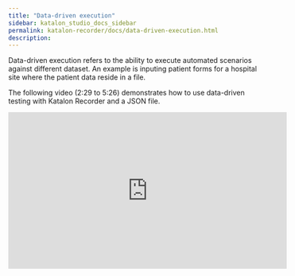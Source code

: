 ```yaml
---
title: "Data-driven execution"
sidebar: katalon_studio_docs_sidebar
permalink: katalon-recorder/docs/data-driven-execution.html
description:
---
```


Data-driven execution refers to the ability to execute automated scenarios against different dataset. An example is inputing patient forms for a hospital site where the patient data reside in a file.

The following video (2:29 to 5:26) demonstrates how to use data-driven testing with Katalon Recorder and a JSON file.

<iframe width="560" height="315" src="https://www.youtube.com/embed/sgzFkQ-0Ta8" frameborder="0" allow="accelerometer; autoplay; clipboard-write; encrypted-media; gyroscope; picture-in-picture" allowfullscreen></iframe>
